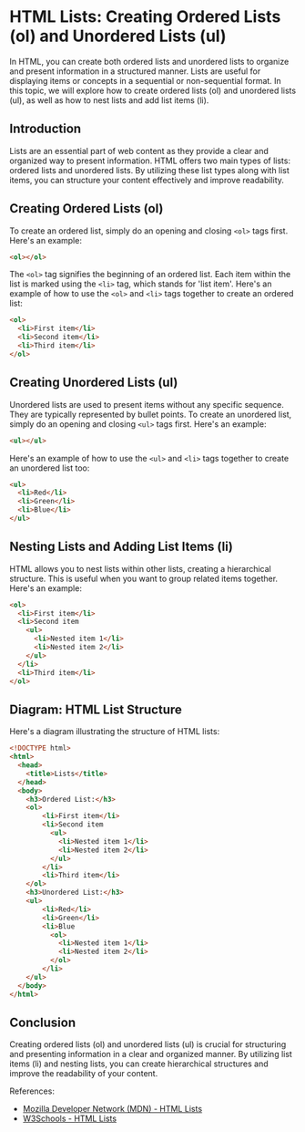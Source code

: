 # HTML Lists: Creating Ordered Lists (ol) and Unordered Lists (ul)

In HTML, you can create both ordered lists and unordered lists to organize and present information in a structured manner. Lists are useful for displaying items or concepts in a sequential or non-sequential format. In this topic, we will explore how to create ordered lists (ol) and unordered lists (ul), as well as how to nest lists and add list items (li).

## Introduction

Lists are an essential part of web content as they provide a clear and organized way to present information. HTML offers two main types of lists: ordered lists and unordered lists. By utilizing these list types along with list items, you can structure your content effectively and improve readability.

## Creating Ordered Lists (ol)

To create an ordered list, simply do an opening and closing `<ol>` tags first. Here's an example:

```html
<ol></ol>
```

The `<ol>` tag signifies the beginning of an ordered list. Each item within the list is marked using the `<li>` tag, which stands for 'list item'. Here's an example of how to use the `<ol>` and `<li>` tags together to create an ordered list:

```html
<ol>
  <li>First item</li>
  <li>Second item</li>
  <li>Third item</li>
</ol>
```

## Creating Unordered Lists (ul)

Unordered lists are used to present items without any specific sequence. They are typically represented by bullet points. To create an unordered list, simply do an opening and closing `<ul>` tags first. Here's an example:

```html
<ul></ul>
```

Here's an example of how to use the `<ul>` and `<li>` tags together to create an unordered list too:

```html
<ul>
  <li>Red</li>
  <li>Green</li>
  <li>Blue</li>
</ul>
```

## Nesting Lists and Adding List Items (li)

HTML allows you to nest lists within other lists, creating a hierarchical structure. This is useful when you want to group related items together. Here's an example:

```html
<ol>
  <li>First item</li>
  <li>Second item
    <ul>
      <li>Nested item 1</li>
      <li>Nested item 2</li>
    </ul>
  </li>
  <li>Third item</li>
</ol>
```

## Diagram: HTML List Structure

Here's a diagram illustrating the structure of HTML lists:

```html
<!DOCTYPE html>
<html>
  <head>
    <title>Lists</title>
  </head>
  <body>
    <h3>Ordered List:</h3>
    <ol>
        <li>First item</li>
        <li>Second item
          <ul>
            <li>Nested item 1</li>
            <li>Nested item 2</li>
          </ul>
        </li>
        <li>Third item</li>
    </ol>
    <h3>Unordered List:</h3>
    <ul>
        <li>Red</li>
        <li>Green</li>
        <li>Blue
          <ol>
            <li>Nested item 1</li>
            <li>Nested item 2</li>
          </ol>
        </li>
    </ul>
  </body>
</html>
```

## Conclusion

Creating ordered lists (ol) and unordered lists (ul) is crucial for structuring and presenting information in a clear and organized manner. By utilizing list items (li) and nesting lists, you can create hierarchical structures and improve the readability of your content.

References:
- [Mozilla Developer Network (MDN) - HTML Lists](https://developer.mozilla.org/en-US/docs/Web/HTML/Element/ul)
- [W3Schools - HTML Lists](https://www.w3schools.com/html/html_lists.asp)